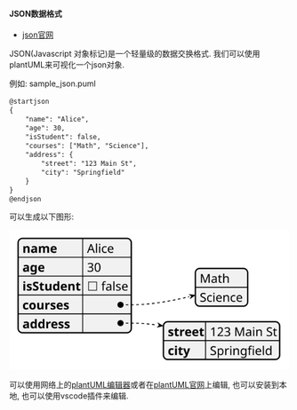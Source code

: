 #### JSON数据格式
- [json官网](https://www.json.org/json-en.html)

JSON(Javascript 对象标记)是一个轻量级的数据交换格式. 我们可以使用plantUML来可视化一个json对象.

例如: sample_json.puml

```plantuml
@startjson
{
	"name": "Alice",
	"age": 30,
	"isStudent": false,
	"courses": ["Math", "Science"],
	"address": {
		"street": "123 Main St",
		"city": "Springfield"
	}
}
@endjson
```
可以生成以下图形: 

![sample_json.puml.svg](./sample_json.puml.svg)

可以使用网络上的[plantUML编辑器](https://app.timelessq.com/office/plantuml-editor)或者在[plantUML官网](https://www.plantuml.com/)上编辑, 也可以安装到本地, 也可以使用vscode插件来编辑.

